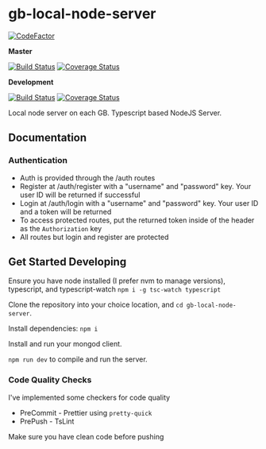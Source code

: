 # gb-local-node-server

[![CodeFactor](https://www.codefactor.io/repository/github/garbagebytes/gb-node-api/badge)](https://www.codefactor.io/repository/github/garbagebytes/gb-node-api)

**Master**

[![Build Status](https://travis-ci.org/GarbageBytes/gb-local-node-server.svg?branch=master)](https://travis-ci.org/GarbageBytes/gb-local-node-server)
[![Coverage Status](https://coveralls.io/repos/github/GarbageBytes/gb-local-node-server/badge.svg?branch=master)](https://coveralls.io/github/GarbageBytes/gb-local-node-server?branch=development)

**Development**

[![Build Status](https://travis-ci.org/GarbageBytes/gb-local-node-server.svg?branch=development)](https://travis-ci.org/GarbageBytes/gb-local-node-server)
[![Coverage Status](https://coveralls.io/repos/github/GarbageBytes/gb-local-node-server/badge.svg?branch=development)](https://coveralls.io/github/GarbageBytes/gb-local-node-server?branch=development)

Local node server on each GB. Typescript based NodeJS Server.

## Documentation

### Authentication

- Auth is provided through the /auth routes
- Register at /auth/register with a "username" and "password" key. Your user ID will be returned if successful
- Login at /auth/login with a "username" and "password" key. Your user ID and a token will be returned
- To access protected routes, put the returned token inside of the header as the `Authorization` key
- All routes but login and register are protected

## Get Started Developing

Ensure you have node installed (I prefer nvm to manage versions), typescript, and typescript-watch `npm i -g tsc-watch typescript`

Clone the repository into your choice location, and `cd gb-local-node-server`.

Install dependencies: `npm i`

Install and run your mongod client.

`npm run dev` to compile and run the server.

### Code Quality Checks

I've implemented some checkers for code quality

- PreCommit - Prettier using `pretty-quick`
- PrePush - TsLint

Make sure you have clean code before pushing
